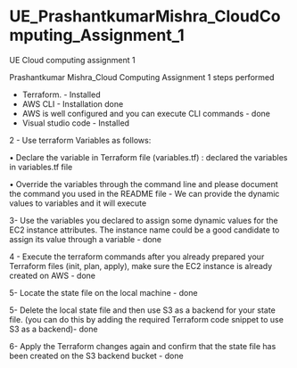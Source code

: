 # UE_PrashantkumarMishra_CloudComputing_Assignment_1
UE Cloud computing assignment 1

Prashantkumar Mishra_Cloud Computing Assignment 1 steps performed

 - Terraform. - Installed
 - AWS CLI - Installation done
 - AWS is well configured and you can execute CLI commands  - done
 - Visual studio code  - Installed


2 - Use terraform Variables as follows:

•	Declare the variable in Terraform file (variables.tf) : declared the variables in variables.tf file

•	Override the variables through the command line and please document the command you used in the README file - We can provide the dynamic values to variables and it will execute

3- Use the variables you declared to assign some dynamic values for the EC2 instance attributes. The instance name could be a good candidate to assign its value through a variable - done


4 - Execute the terraform commands after you already prepared your Terraform files (init, plan, apply), make sure the EC2 instance is already created on AWS - done

5- Locate the state file on the local machine  - done

5- Delete the local state file and then use S3 as a backend for your state file. (you can do this by adding the required Terraform code snippet to use S3 as a backend)- done


6- Apply the Terraform changes again and confirm that the state file has been created on the S3 backend bucket - done

